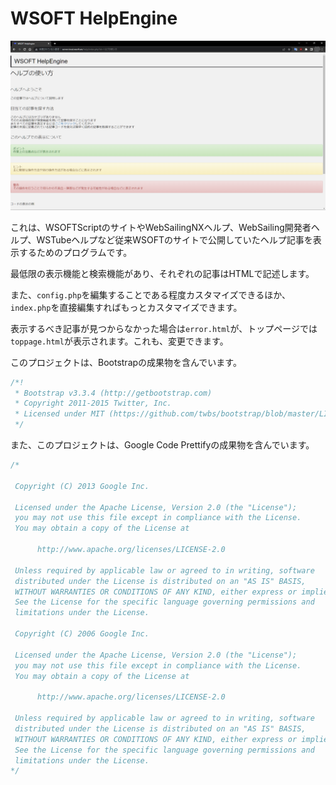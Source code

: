 # WSOFT HelpEngine
![スクリーンショット](screenshot.png)

これは、WSOFTScriptのサイトやWebSailingNXヘルプ、WebSailing開発者ヘルプ、WSTubeヘルプなど従来WSOFTのサイトで公開していたヘルプ記事を表示するためのプログラムです。

最低限の表示機能と検索機能があり、それぞれの記事はHTMLで記述します。

また、`config.php`を編集することである程度カスタマイズできるほか、`index.php`を直接編集すればもっとカスタマイズできます。

表示するべき記事が見つからなかった場合は`error.html`が、トップページでは`toppage.html`が表示されます。これも、変更できます。

このプロジェクトは、Bootstrapの成果物を含んでいます。

```js
/*!
 * Bootstrap v3.3.4 (http://getbootstrap.com)
 * Copyright 2011-2015 Twitter, Inc.
 * Licensed under MIT (https://github.com/twbs/bootstrap/blob/master/LICENSE)
 */
```

また、このプロジェクトは、Google Code Prettifyの成果物を含んでいます。

```js
/*

 Copyright (C) 2013 Google Inc.

 Licensed under the Apache License, Version 2.0 (the "License");
 you may not use this file except in compliance with the License.
 You may obtain a copy of the License at

      http://www.apache.org/licenses/LICENSE-2.0

 Unless required by applicable law or agreed to in writing, software
 distributed under the License is distributed on an "AS IS" BASIS,
 WITHOUT WARRANTIES OR CONDITIONS OF ANY KIND, either express or implied.
 See the License for the specific language governing permissions and
 limitations under the License.

 Copyright (C) 2006 Google Inc.

 Licensed under the Apache License, Version 2.0 (the "License");
 you may not use this file except in compliance with the License.
 You may obtain a copy of the License at

      http://www.apache.org/licenses/LICENSE-2.0

 Unless required by applicable law or agreed to in writing, software
 distributed under the License is distributed on an "AS IS" BASIS,
 WITHOUT WARRANTIES OR CONDITIONS OF ANY KIND, either express or implied.
 See the License for the specific language governing permissions and
 limitations under the License.
*/
```